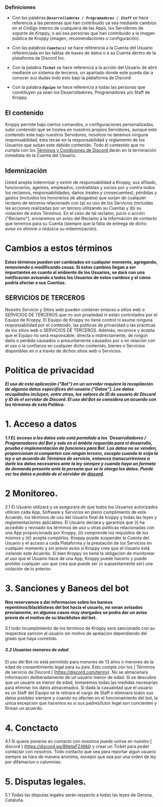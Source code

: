 ### Definiciones

- Con las palabras ***`Desarrolladores / Programadores / Staff`*** se hace referencia a las personas que han contribuido ya sea mediante cambios en el Código interno de cualquiera de las Apps, los Servidores de soporte de Kroppy, o así sea personas que han contribuido a la imagen pública de Kroppy (imagen, recomendaciones o configuración).

- Con las palabras ***`Cuenta(s)`*** se hace referencia a la Cuenta del Usuario referenciada en las tablas de bases de datos o a su Cuenta dentro de la plataforma de Discord Inc.

- Con la palabra ***`Ticket`*** se hace referencia a la acción del Usuario de abrir mediante un sistema de terceros, un apartado donde este pueda dar a conocer sus dudas todo esto bajo la plataforma de Discord.

- Con la palabra ***`Equipo`*** se hace referencia a todas las personas que constituyen ya sean los Desarrolladores, Programadores y/o Staff de Kroppy.

## El contenido
Kroppy	permite bajo ciertos comandos, o configuraciones personalizadas, subir contenido que se hostea en nuestros propios Servidores, aunque este contenido este bajo nuestros Servidores, nosotros no tenemos ninguna responsabilidad, esta recae en la responsabilidad y reglamento de los Usuarios que suban este debido contenido. Todo el contenido que no cumpla con los [ Términos y Condiciones de Discord	](https://discord.com/terms)	darán en la terminación inmediata de la Cuenta del Usuario.

## Idemnización
Usted acepta indemnizar y eximir de responsabilidad a Kroppy, sus afiliado, funcionarios, agentes, empleados, contratistas y socios por y contra todos los reclamos, responsabilidades, daños (reales y consecuentes), pérdidas y gastos (incluidos los honorarios de abogados) que surjan de cualquier reclamo de terceros relacionado con (a) su uso de los Servicios (incluidas las acciones realizadas por un tercero utilizando su Cuenta) y (b) su violación de estos Términos. En el caso de tal reclamo, juicio o acción ("Reclamo"), enviaremos un aviso del Reclamo a la información de contacto que tenemos para su Cuenta (siempre que la falta de entrega de dicho aviso no elimine o reduzca su indemnización).

# Cambios a estos términos
#### Estos términos pueden ser cambiados en cualquier momento, agregando, removiendo o modificando cosas. Si estos cambios llegan a ser importantes en cuanto al ambiente de los Usuarios, se dará con una notificación avisando a todos los Usuarios de estos cambios y el cómo podría afectar a sus Cuentas.

## SERVICIOS DE TERCEROS
Nuestro Servicio y Sitios web pueden contener enlaces a sitios web o SERVICIOS DE TERCEROS que no son propiedad ni están controlados por el Equipo de Kroppy.
El Equipo de Kroppy no tiene control ni asume ninguna responsabilidad por el contenido, las políticas de privacidad o las prácticas de los sitios web o SERVICIOS DE TERCEROS. Además, reconoce y acepta que el Equipo no será responsable, directa o indirectamente, de ningún daño o pérdida causados o presuntamente causados por o en relación con el uso o la confianza en cualquier dicho contenido, bienes o Servicios disponibles en o a través de dichos sitios web o Servicios.
# Política de privacidad

##### El uso de esta aplicación ("Bot") en un servidor requiere la recopilación de algunos datos específicos del usuario ("Datos"). Los datos recopilados incluyen, entre otros, los valores de ID de usuario de Discord y ID de el servidor de Discord. El uso del Bot se considera un acuerdo con los términos de esta Política.

# 1. Acceso a datos

##### 1.1	EL	acceso a los datos solo está permitido a los ***`Desarrolladores / Programadores*** del Bot y solo en el ámbito requerido para el desarrollo, prueba e implementación de funciones para Bot. Los datos no se venden, proporcionan ni comparten con ningún tercero, excepto cuando lo exija la ley o un acuerdo de Términos de servicio, entonces transcurriremos a darle los datos necesarios ante la ley siempre y cuando haya un formato de demanda presente ante la persona que se le otorga los datos. Puede ver los datos a pedido de el servidor de [discord](https://discord.gg/8NetpFZ4Md).


# 2	Monitoreo.

2.1 El Usuario utilizará y se asegurará de que todos los Usuarios autorizados utilicen cada App, Software y Servicios en pleno cumplimiento de este Acuerdo, los términos de uso del Usuario final de kroppy y	todas las leyes y reglamentaciones aplicables. El Usuario declara y garantiza que (i) ha accedido y revisado los términos de uso u otras políticas relacionadas con una App proporcionada por Kroppy,	(ii) comprende los requisitos de los mismos y (iii) acepta cumplirlos. Kroppy puede suspender la Cuenta del Usuario y el acceso a cada Plataforma y la prestación de los Servicios en cualquier momento y sin previo aviso si Kroppy cree que el Usuario está violando este Acuerdo. Si bien Kroppy	no tiene la obligación de monitorear el uso que el Usuario hace de una App, Kroppy puede hacerlo y puede prohibir cualquier uso que crea que puede ser (o supuestamente ser) una violación de lo anterior.

# 3. Sanciones y Baneos del bot

#### Nos reservamos a dar informacion sobre los baneos repentinos/blacklisteos del bot hacia el usuario, no seran avisados previamente, en algunos casos muy otorgados se podra dar un aviso previo de el motivo de su blacklisteo del bot.

3.1	todo incumplimiento de los terminos de Kroppy sera sancionado con su respectiva sancion al usuario sin motivo de apelacion dependiendo del grado que haya cometido.

##### 3.2	Usuarios menores de edad

El uso del Bot no está permitido para menores de 13 años o menores de la edad de consentimiento legal para su país. Esto cumple con los [ Términos de servicio de Discord ] (https://discord.com/terms). No se almacenará información deliberadamente de un usuario menor de edad. Si se descubre que un usuario es menor de edad, tomaremos todas las medidas necesarias para eliminar los datos almacenados. Si dada la casualidad que el usuario es un Staff del Equipo se le retirara el cargo de Staff e eliminara todos sus datos posibles siempre y cuando no afecten en el funcionamiento del bot, la unica excepcion que hacemos es si sus padres/tutor legal son concienten y firman un acuerdo.

# 4.	Conctacto

4.1 Si quiere ponerse en contacto con nosotros puede unirse en nuestro [ discord ] (https://discord.gg/8NetpFZ4Md) y crear un Ticket para poder contactar con nosotros. 
Todo contacto que sea para reportar algun usuario siempre se hara de manera anonima, excepto que sea por una orden de ley por difamacion o calumnias.


# 5.	Disputas legales.

5.1 Todas las disputas legales serán respecto a todas las leyes de Gerona, Cataluña.
